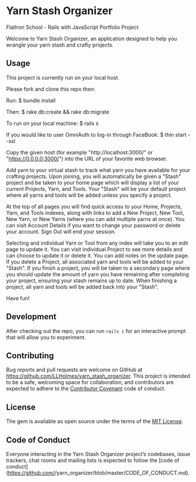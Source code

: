 # Yarn Stash Organizer

FlatIron School - Rails with JavaScript Portfolio Project

Welcome to Yarn Stash Organizer, an application designed to help you wrangle your yarn stash and crafty projects.

## Usage
This project is currently run on your local host.

Please fork and clone this repo then:

Run:
  $ bundle install

Then:
  $ rake db:create && rake db:migrate

To run on your local machine:
  $ rails s

If you would like to user OmniAuth to log-in through FaceBook:
  $ thin start --ssl

Copy the given host (for example "http://localhost:3000/" or "https://0.0.0.0:3000/") into the URL of your favorite web browser.


Add yarn to your virtual stash to track what yarn you have available for your crafting projects.  Upon joining, you will automatically be given a "Stash" project and be taken to your home page which will display a list of your current Projects, Yarn, and Tools.  Your "Stash" will be your default project where all yarns and tools will be added unless you specify a project.

At the top of all pages you will find quick access to your Home, Projects, Yarn, and Tools indexes, along with links to add a New Project, New Tool, New Yarn, or New Yarns (where you can add multiple yarns at once).  You can visit Account Details if you want to change your password or delete your account. Sign Out will end your session.

Selecting and individual Yarn or Tool from any index will take you to an edit page to update it. You can visit individual Project to see more details and can choose to update it or delete it.  You can add notes on the update page. If you delete a Project, all associated yarn and tools will be added to your "Stash".  If you finish a project, you will be taken to a secondary page where you should update the amount of yarn you have remaining after completing your project, ensuring your stash remains up to date.  When finishing a project, all yarn and tools will be added back into your "Stash".

Have fun!

## Development

After checking out the repo, you can run `rails c` for an interactive prompt that will allow you to experiment.

## Contributing

Bug reports and pull requests are welcome on GitHub at https://github.com/LLHolmes/yarn_stash_organizer. This project is intended to be a safe, welcoming space for collaboration, and contributors are expected to adhere to the [Contributor Covenant](http://contributor-covenant.org) code of conduct.

## License

The gem is available as open source under the terms of the [MIT License](https://opensource.org/licenses/MIT).

## Code of Conduct

Everyone interacting in the Yarn Stash Organizer project’s codebases, issue trackers, chat rooms and mailing lists is expected to follow the [code of conduct](https://github.com/<github username>/yarn_organizer/blob/master/CODE_OF_CONDUCT.md).
